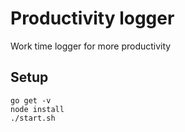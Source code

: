 # Productivity logger
Work time logger for more productivity

## Setup

~~~
go get -v
node install
./start.sh
~~~
